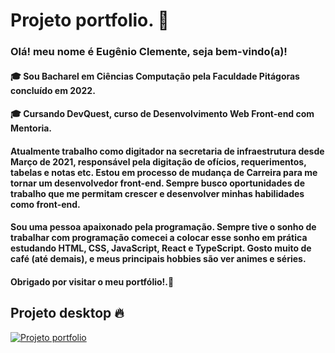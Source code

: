 # Projeto portfolio. 🚀

### Olá! meu nome é Eugênio Clemente, seja bem-vindo(a)!

#### 🎓 Sou Bacharel em Ciências Computação pela Faculdade Pitágoras concluído em 2022.
#### 🎓 Cursando DevQuest, curso de Desenvolvimento Web Front-end com Mentoria.

#### Atualmente trabalho como digitador na secretaria de infraestrutura desde Março de 2021, responsável pela digitação de ofícios, requerimentos, tabelas e notas etc. Estou em processo de mudança de Carreira para me tornar um desenvolvedor front-end. Sempre busco oportunidades de trabalho que me permitam crescer e desenvolver minhas habilidades como front-end.
#### Sou uma pessoa apaixonado pela programação. Sempre tive o sonho de trabalhar com programação comecei a colocar esse sonho em prática estudando HTML, CSS, JavaScript, React e TypeScript. Gosto muito de café (até demais), e meus principais hobbies são ver animes e séries.
#### Obrigado por visitar o meu portfólio!.💚

## Projeto desktop 🔥

 [<img src="/src/imagens/projeto-portfolio.gif" alt="Projeto portfolio">]()
